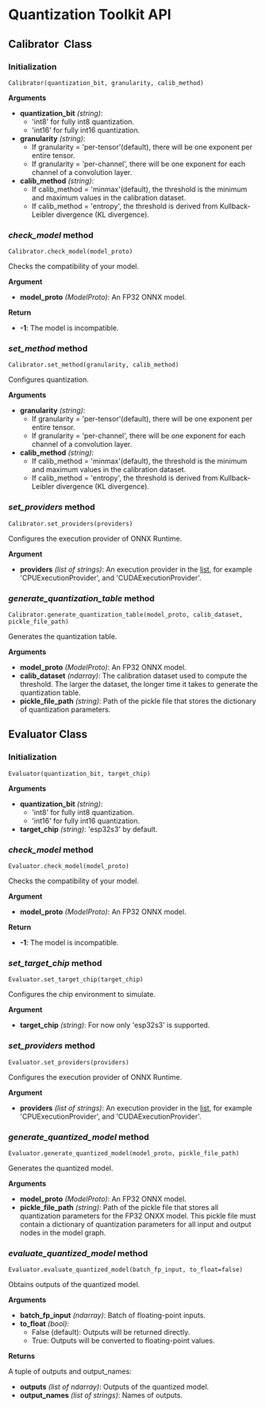 # Quantization Toolkit API

## Calibrator  Class

### Initialization

```
Calibrator(quantization_bit, granularity, calib_method)
```

**Arguments**
- **quantization_bit** _(string)_:
  - 'int8' for fully int8 quantization.
  - 'int16' for fully int16 quantization.
- **granularity** _(string)_:
  - If granularity = 'per-tensor'(default), there will be one exponent per entire tensor.
  - If granularity = 'per-channel', there will be one exponent for each channel of a convolution layer.
- **calib_method** _(string)_:   
  - If calib_method = 'minmax'(default), the threshold is the minimum and maximum values in the calibration dataset.
  - If calib_method = 'entropy', the threshold is derived from Kullback-Leibler divergence (KL divergence).

### *check_model* method

```
Calibrator.check_model(model_proto)
```
Checks the compatibility of your model.

**Argument**
- **model_proto** _(ModelProto)_: An FP32 ONNX model.

**Return**
- **-1**: The model is incompatible.

### *set_method* method
```
Calibrator.set_method(granularity, calib_method)
```
Configures quantization.

**Arguments**
- **granularity** _(string)_:
  - If granularity = 'per-tensor'(default), there will be one exponent per entire tensor.
  - If granularity = 'per-channel', there will be one exponent for each channel of a convolution layer.
- **calib_method** _(string)_:   
  - If calib_method = 'minmax'(default), the threshold is the minimum and maximum values in the calibration dataset.
  - If calib_method = 'entropy', the threshold is derived from Kullback-Leibler divergence (KL divergence).

### *set_providers* method
```
Calibrator.set_providers(providers)
```
Configures the execution provider of ONNX Runtime.

**Argument**
- **providers** _(list of strings)_: An execution provider in the [list](https://onnxruntime.ai/docs/reference/execution-providers/), for example 'CPUExecutionProvider', and 'CUDAExecutionProvider'.


### *generate_quantization_table* method
```
Calibrator.generate_quantization_table(model_proto, calib_dataset, pickle_file_path)
```
Generates the quantization table.

**Arguments**
- **model_proto** _(ModelProto)_: An FP32 ONNX model.
- **calib_dataset** _(ndarray)_: The calibration dataset used to compute the threshold. The larger the dataset, the longer time it takes to generate the quantization table.
- **pickle_file_path** _(string)_: Path of the pickle file that stores the dictionary of quantization parameters.


## Evaluator Class

### Initialization

```
Evaluator(quantization_bit, target_chip)
```
**Arguments**
- **quantization_bit** _(string)_:
  - 'int8' for fully int8 quantization.
  - 'int16' for fully int16 quantization.
- **target_chip** _(string)_: 'esp32s3' by default.


### *check_model* method
```
Evaluator.check_model(model_proto)
```
Checks the compatibility of your model.

**Argument**
- **model_proto** _(ModelProto)_: An FP32 ONNX model.

**Return**
- **-1**: The model is incompatible.

### *set_target_chip* method
```
Evaluator.set_target_chip(target_chip)
```
Configures the chip environment to simulate.

**Argument**
- **target_chip** _(string)_: For now only 'esp32s3' is supported.


### *set_providers* method
```
Evaluator.set_providers(providers)
```
Configures the execution provider of ONNX Runtime.

**Argument**
- **providers** _(list of strings)_: An execution provider in the [list](https://onnxruntime.ai/docs/reference/execution-providers/), for example 'CPUExecutionProvider', and 'CUDAExecutionProvider'.


### *generate_quantized_model* method
```
Evaluator.generate_quantized_model(model_proto, pickle_file_path)
```
Generates the quantized model.

**Arguments**
- **model_proto** _(ModelProto)_: An FP32 ONNX model.
- **pickle_file_path** _(string)_: Path of the pickle file that stores all quantization parameters for the FP32 ONXX model. This pickle file must contain a dictionary of quantization parameters for all input and output nodes in the model graph.


### *evaluate_quantized_model* method
```
Evaluator.evaluate_quantized_model(batch_fp_input, to_float=false)
```
Obtains outputs of the quantized model.

**Arguments**
- **batch_fp_input** _(ndarray)_: Batch of floating-point inputs.
- **to_float** _(bool)_: 
  - False (default): Outputs will be returned directly.
  - True: Outputs will be converted to floating-point values.

**Returns**

A tuple of outputs and output_names:
- **outputs** _(list of ndarray)_: Outputs of the quantized model.
- **output_names** _(list of strings)_: Names of outputs.


